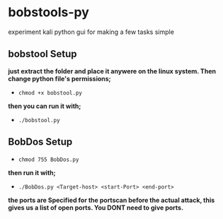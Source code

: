 # bobstools-py
experiment kali python gui for making a few tasks simple

## bobstool Setup ##

**just extract the folder and place it anywere on the linux system. Then change python file's permissions;**

* ```chmod +x bobstool.py```
 
**then you can run it with;**

* ```./bobstool.py```

## BobDos Setup ##

* ```chmod 755 BobDos.py```

**then run it with;**

* ```./BobDos.py <Target-host> <start-Port> <end-port>```

**the ports are Specified for the portscan before the actual attack, this gives us a list of open ports. You DONT need to give ports.**

